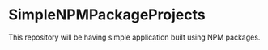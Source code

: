 # SimpleNPMPackageProjects
This repository will be having simple application built using NPM packages.
